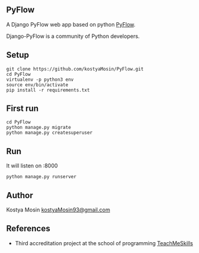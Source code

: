 PyFlow
---------

A Django PyFlow web app based on python [PyFlow](https://github.com/kostyaMosin/PyFlow).

Django-PyFlow is a community of Python developers.


Setup
-----

````
git clone https://github.com/kostyaMosin/PyFlow.git
cd PyFlow
virtualenv -p python3 env
source env/bin/activate
pip install -r requirements.txt
````

First run
---

````
cd PyFlow
python manage.py migrate
python manage.py createsuperuser 
````


Run
---

It will listen on :8000
````
python manage.py runserver
````


Author
------

Kostya Mosin <kostyaMosin93@gmail.com>

References
----------

- Third accreditation project at the school of programming [TeachMeSkills](https://teachmeskills.by/)
